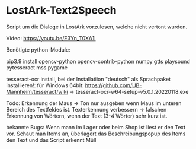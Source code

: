 # LostArk-Text2Speech
Script um die Dialoge in LostArk vorzulesen, welche nicht vertont wurden.

Video: https://youtu.be/E3Yn_T0XA1I

Benötigte python-Module:

pip3.9 install opencv-python opencv-contrib-python numpy gtts playsound pytesseract mss pygame

tesseract-ocr install, bei der Installatiion "deutsch" als Sprachpaket installieren!:
für Windows 64bit: https://github.com/UB-Mannheim/tesseract/wiki -> tesseract-ocr-w64-setup-v5.0.1.20220118.exe

Todo:
Erkennung der Maus -> Ton nur ausgeben wenn Maus im unteren Bereich des Textfeldes ist. 
Texterkennung verbessern -> falschen Erkennung von Wörtern, wenn der Text (3-4 Wörter) sehr kurz ist.

bekannte Bugs:
Wenn mann im Lager oder beim Shop ist liest er den Text vor. Schaut man Items an, überlagert das Beschreibungspopup des Items den Text und das Script erkennt Müll
